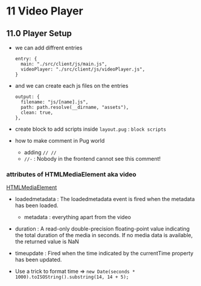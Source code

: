 # 11 Video Player

## 11.0 Player Setup

- we can add diffrent entries
  ```
  entry: {
  	main: "./src/client/js/main.js",
  	videoPlayer: "./src/client/js/videoPlayer.js",
  }
  ```
- and we can create each js files on the entries

  ```
  output: {
  	filename: "js/[name].js",
  	path: path.resolve(__dirname, "assets"),
  	clean: true,
  },
  ```

- create block to add scripts inside `layout.pug` : `block scripts`

- how to make comment in Pug world

  - adding `// // `
  - `//-` : Nobody in the frontend cannot see this comment!

### attributes of HTMLMediaElement aka video

[HTMLMediaElement](https://developer.mozilla.org/en-US/docs/Web/API/HTMLMediaElement)

- loadedmetadata : The loadedmetadata event is fired when the metadata has been loaded.

  - metadata : everything apart from the video

- duration : A read-only double-precision floating-point value indicating the total duration of the media in seconds. If no media data is available, the returned value is NaN
- timeupdate : Fired when the time indicated by the currentTime property has been updated.

- Use a trick to format time => `new Date(seconds * 1000).toISOString().substring(14, 14 + 5);`
